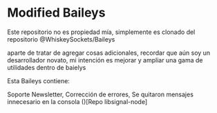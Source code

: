 # Modified Baileys

Este repositorio no es propiedad mía, simplemente es clonado del repositorio @WhiskeySockets/Baileys

aparte de tratar de agregar cosas adicionales, recordar que aún soy un desarrollador novato, mi intención es mejorar y ampliar una gama de utilidades dentro de baielys

Esta Baileys contiene:

Soporte Newsletter,
Corrección de errores,
Se quitaron mensajes innecesario en la consola ()[Repo libsignal-node]